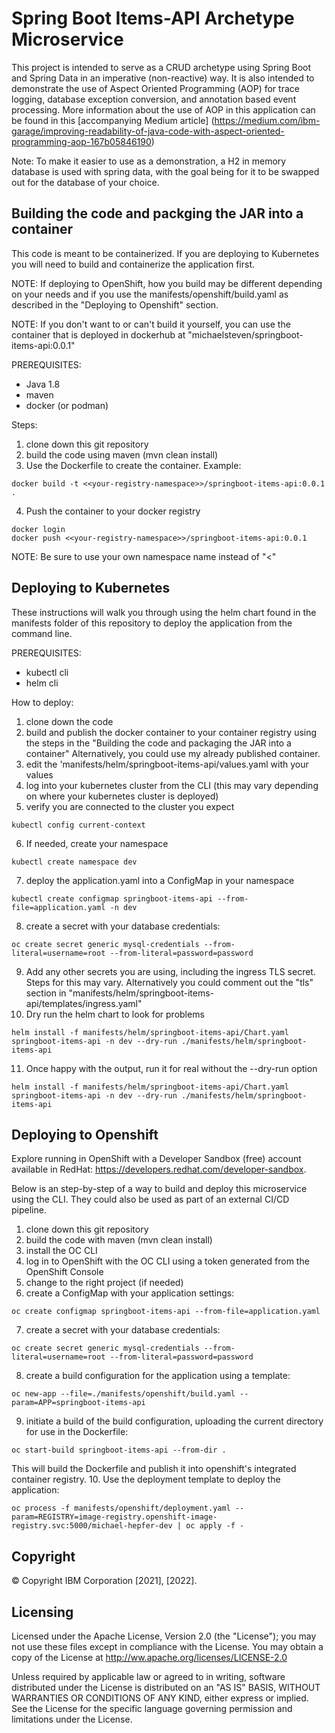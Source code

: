 # Spring Boot Items-API Archetype Microservice

This project is intended to serve as a CRUD archetype using Spring Boot and Spring Data in an imperative (non-reactive) way. It is also intended to demonstrate the use of Aspect Oriented Programming (AOP) for trace logging, database exception conversion, and annotation based event processing. More information about the use of AOP in this application can be found in this [accompanying Medium article]
(https://medium.com/ibm-garage/improving-readability-of-java-code-with-aspect-oriented-programming-aop-167b05846190)

Note: To make it easier to use as a demonstration, a H2 in memory database is used with spring data, with the goal being for it to be swapped out for the database of your choice.

## Building the code and packging the JAR into a container

This code is meant to be containerized. If you are deploying to Kubernetes you will need to build and containerize the application first.

NOTE: If deploying to OpenShift, how you build may be different depending on your needs and if you use the manifests/openshift/build.yaml as described in the "Deploying to Openshift" section.

NOTE: If you don't want to or can't build it yourself, you can use the container that is deployed in dockerhub at "michaelsteven/springboot-items-api:0.0.1"

PREREQUISITES:

- Java 1.8
- maven
- docker (or podman)

Steps:

1. clone down this git repository
2. build the code using maven (mvn clean install)
3. Use the Dockerfile to create the container. Example:

```
docker build -t <<your-registry-namespace>>/springboot-items-api:0.0.1 .
```

4. Push the container to your docker registry

```
docker login
docker push <<your-registry-namespace>>/springboot-items-api:0.0.1
```

NOTE: Be sure to use your own namespace name instead of "<<your-registry-namespace>"

## Deploying to Kubernetes

These instructions will walk you through using the helm chart found in the manifests folder of this repository to deploy the application from the command line.

PREREQUISITES:

- kubectl cli
- helm cli

How to deploy:

1. clone down the code
2. build and publish the docker container to your container registry using the steps in the "Building the code and packaging the JAR into a container"
   Alternatively, you could use my already published container.
3. edit the 'manifests/helm/springboot-items-api/values.yaml with your values
4. log into your kubernetes cluster from the CLI (this may vary depending on where your kubernetes cluster is deployed)
5. verify you are connected to the cluster you expect

```
kubectl config current-context
```

6. If needed, create your namespace

```
kubectl create namespace dev
```

7. deploy the application.yaml into a ConfigMap in your namespace

```
kubectl create configmap springboot-items-api --from-file=application.yaml -n dev
```

8. create a secret with your database credentials:

```
oc create secret generic mysql-credentials --from-literal=username=root --from-literal=password=password
```

9. Add any other secrets you are using, including the ingress TLS secret. Steps for this may vary. Alternatively you could comment out the "tls" section in "manifests/helm/springboot-items-api/templates/ingress.yaml"
10. Dry run the helm chart to look for problems

```
helm install -f manifests/helm/springboot-items-api/Chart.yaml springboot-items-api -n dev --dry-run ./manifests/helm/springboot-items-api
```

11. Once happy with the output, run it for real without the --dry-run option

```
helm install -f manifests/helm/springboot-items-api/Chart.yaml springboot-items-api -n dev --dry-run ./manifests/helm/springboot-items-api
```

## Deploying to Openshift

Explore running in OpenShift with a Developer Sandbox (free) account available in RedHat: https://developers.redhat.com/developer-sandbox.

Below is an step-by-step of a way to build and deploy this microservice using the CLI. They could also be used as part of an external CI/CD pipeline.

1. clone down this git repository
2. build the code with maven (mvn clean install)
3. install the OC CLI
4. log in to OpenShift with the OC CLI using a token generated from the OpenShift Console
5. change to the right project (if needed)
6. create a ConfigMap with your application settings:

```
oc create configmap springboot-items-api --from-file=application.yaml
```

7. create a secret with your database credentials:

```
oc create secret generic mysql-credentials --from-literal=username=root --from-literal=password=password
```

8. create a build configuration for the application using a template:

```
oc new-app --file=./manifests/openshift/build.yaml --param=APP=springboot-items-api
```

9. initiate a build of the build configuration, uploading the current directory for use in the Dockerfile:

```
oc start-build springboot-items-api --from-dir .
```

This will build the Dockerfile and publish it into openshift's integrated container registry. 10. Use the deployment template to deploy the application:

```
oc process -f manifests/openshift/deployment.yaml --param=REGISTRY=image-registry.openshift-image-registry.svc:5000/michael-hepfer-dev | oc apply -f -
```

## Copyright
© Copyright IBM Corporation \[2021\], \[2022\].

## Licensing

Licensed under the Apache License, Version 2.0 (the "License"); you may not use these files except in compliance with the License. You may obtain a copy of the License at http://ww.apache.org/licenses/LICENSE-2.0

Unless required by applicable law or agreed to in writing, software distributed under the License is distributed on an "AS IS" BASIS, WITHOUT WARRANTIES OR CONDITIONS OF ANY KIND, either express or implied. See the License for the specific language governing permission and limitations under the License.
